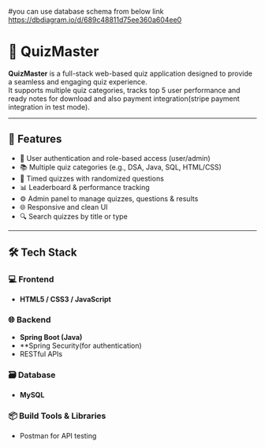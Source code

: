 #you can use database schema from below link 
https://dbdiagram.io/d/689c48811d75ee360a604ee0

# 🎯 QuizMaster

**QuizMaster** is a full-stack web-based quiz application designed to provide a seamless and engaging quiz experience.  
It supports multiple quiz categories, tracks top 5 user performance and ready notes for download and also payment integration(stripe payment integration in test mode).

---

## 🚀 Features

- 🔐 User authentication and role-based access (user/admin)
- 📚 Multiple quiz categories (e.g., DSA, Java, SQL, HTML/CSS)
- 🧠 Timed quizzes with randomized questions
- 📊 Leaderboard & performance tracking
- ⚙️ Admin panel to manage quizzes, questions & results
- 🌐 Responsive and clean UI
- 🔍 Search quizzes by title or type

---

## 🛠️ Tech Stack

### 💻 Frontend
- **HTML5 / CSS3 / JavaScript**

### 🌐 Backend
- **Spring Boot (Java)**
- **Spring Security(for authentication)
- RESTful APIs

### 🗃️ Database
- **MySQL**

### 📦 Build Tools & Libraries
- Postman for API testing

